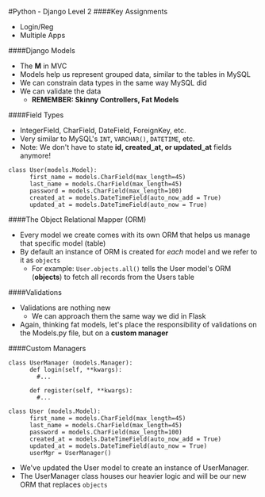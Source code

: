 #Python - Django Level 2
####Key Assignments
- Login/Reg
- Multiple Apps

####Django Models
- The <b>M</b> in MVC
- Models help us represent grouped data, similar to the tables in MySQL
- We can constrain data types in the same way MySQL did
- We can validate the data
  - <b>REMEMBER: Skinny Controllers, Fat Models</b>

####Field Types
- IntegerField, CharField, DateField, ForeignKey, etc.
- Very similar to MySQL's `INT`, `VARCHAR()`, `DATETIME`, etc.
- Note: We don't have to state <b>id, created_at, or updated_at</b> fields anymore!
```
class User(models.Model):
      first_name = models.CharField(max_length=45)
      last_name = models.CharField(max_length=45)
      password = models.CharField(max_length=100)
      created_at = models.DateTimeField(auto_now_add = True)
      updated_at = models.DateTimeField(auto_now = True)
```

####The Object Relational Mapper (ORM)
- Every model we create comes with its own ORM that helps us manage that specific model (table)
- By default an instance of ORM is created for <i>each</i> model and we refer to it as `objects`
  - For example: `User.objects.all()` tells the User model's ORM (<b>objects</b>) to fetch all records from the Users table

####Validations
- Validations are nothing new
  - We can approach them the same way we did in Flask
- Again, thinking fat models, let's place the responsibility of validations on the Models.py file, but on a <b>custom manager</b>

####Custom Managers
```
class UserManager (models.Manager):
      def login(self, **kwargs):
        #...

      def register(self, **kwargs):
        #...

class User (models.Model):
      first_name = models.CharField(max_length=45)
      last_name = models.CharField(max_length=45)
      password = models.CharField(max_length=100)
      created_at = models.DateTimeField(auto_now_add = True)
      updated_at = models.DateTimeField(auto_now = True)
      userMgr = UserManager()
```
- We've updated the User model to create an instance of UserManager.
- The UserManager class houses our heavier logic and will be our new ORM that replaces `objects`
